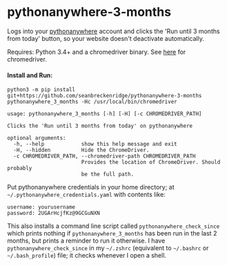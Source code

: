 # pythonanywhere-3-months

Logs into your [pythonanywhere](https://www.pythonanywhere.com/) account and clicks the 'Run until 3 months from today' button, so your website doesn't deactivate automatically.

Requires: Python 3.4+ and a chromedriver binary. See [here](https://gist.github.com/seanbreckenridge/709a824b8c56ea22dbf4e86a7804287d) for chromedriver.

#### Install and Run:

```
python3 -m pip install git+https://github.com/seanbreckenridge/pythonanywhere-3-months
pythonanywhere_3_months -Hc /usr/local/bin/chromedriver
```


```
usage: pythonanywhere_3_months [-h] [-H] [-c CHROMEDRIVER_PATH]

Clicks the 'Run until 3 months from today' on pythonanywhere

optional arguments:
  -h, --help            show this help message and exit
  -H, --hidden          Hide the ChromeDriver.
  -c CHROMEDRIVER_PATH, --chromedriver-path CHROMEDRIVER_PATH
                        Provides the location of ChromeDriver. Should probably
                        be the full path.
```

Put pythonanywhere credentials in your home directory; at `~/.pythonanywhere_credentials.yaml` with contents like:

```
username: yourusername
password: 2UGArHcjfKz@9GCGuNXN
```

This also installs a command line script called `pythonanywhere_check_since` which prints nothing if `pythonanywhere_3_months` has been run in the last 2 months, but prints a reminder to run it otherwise. I have `pythonanywhere_check_since` in my `~/.zshrc` (equivalent to `~/.bashrc` or `~/.bash_profile`) file; it checks whenever I open a shell.
